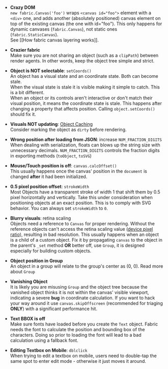 - **Crazy DOM**\
`new fabric.Canvas('foo')` wraps `<canvas id="foo">` element with a `<div>` one, and adds another (absolutely positioned) canvas element on top of the existing canvas (the one with id="foo"). This only happens for dynamic canvases (`fabric.Canvas`), not static ones (`fabric.StaticCanvas`).\
See [[How fabric canvas layering works]].

- **Crazier fabric**\
Make sure you are not sharing an object (such as a `clipPath`) between render agents. In other words, keep the object tree simple and strict.

- **Object is NOT selectable**: `setCoords()`\
An object has a visual state and an coordinate state. Both can become stale.\
When the visual state is stale it is visible making it simple to catch. This is a bit different.\
When an object or its controls aren't interactive or don't match their visual position, it means the coordinate state is stale. This happens after changing a property that affects position.
Calling `object.setCoords()` should fix it.

- **Visuals NOT updating**: [Object Caching](http://fabricjs.com/fabric-object-caching)\
Consider marking the object as `dirty` before rendering.

- **Wrong position after loading from JSON**: increase `NUM_FRACTION_DIGITS`\
When dealing with serialization, floats can blows up the string size with unnecessary decimals. `NUM_FRACTION_DIGITS` controls the fraction digits in exporting methods (`toObject`, `toSVG`)

- **Mouse/Touch position is off**: `canvas.calcOffset()`\
This usually happens once the canvas' position in the `document` is changed **after** it had been initialized.

- **0.5 pixel position offset**: `strokeWidth`\
Most Objects have a transparent stroke of width 1 that shift them by 0.5 pixel horizontally and vertically.
Take this under consideration when positioning objects at an exact position.
This is to comply with SVG behavior.
You can always set `strokeWidth` to `0`.

- **Blurry visuals**: retina scaling\
Objects need a reference to `Canvas` for proper rendering. 
Without the reference objects can't access the retina scaling value ([device pixel ratio](https://developer.mozilla.org/en-US/docs/Web/API/Window/devicePixelRatio#correcting_resolution_in_a_canvas)), resulting in bad resolution.
This usually happens when an object is a child of a custom object. Fix it by propagating `canvas` to the object in the parent's `_set` method **OR** better off, use `Group`, it is designed especially for building custom objects.

- **Object position in Group**\
An object in a group will relate to the group's center as (0, 0).
Read more about `Group`

- **Vanishing Object**\
It is likely you are misusing `Group` and the object tree because the vanished object thinks it is not within the canvas' visible viewport, indicating a severe **bug** in coordinate calculation. If you want to hack your way around it use `canvas.skipOffscreen` (recommended for triaging **ONLY**) with a significant performance hit.

- **Text BBOX is off**\
Make sure fonts have loaded before you create the `Text` object. Fabric needs the font to calculate the position and bounding box of the characters. Doing so prior to loading the font will lead to a bad calculation using a fallback font.

- **Editing Textbox on Mobile**: `dblclick`\
 When trying to edit a textbox on mobile, users need to double-tap the same spot to enter edit mode - otherwise it just moves it around.
